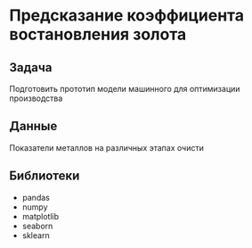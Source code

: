 # Предсказание коэффициента востановления золота

## Задача

Подготовить прототип модели машинного для оптимизации производства

## Данные

Показатели металлов на различных этапах очисти

## Библиотеки

- pandas
- numpy
- matplotlib
- seaborn
- sklearn

